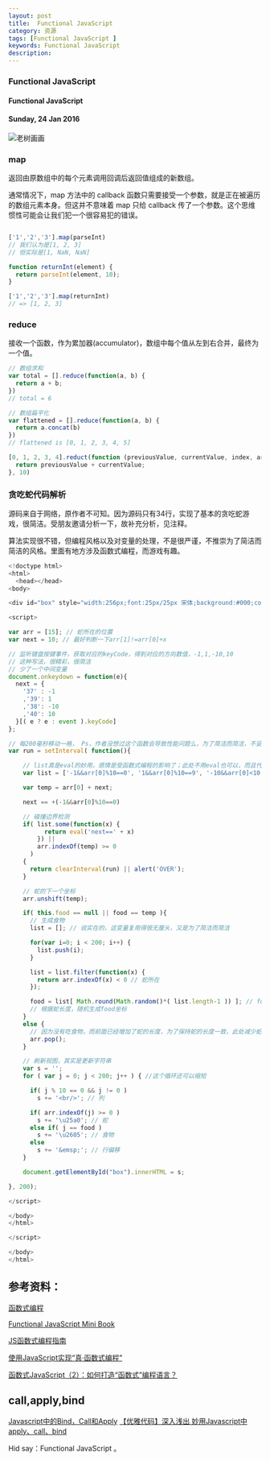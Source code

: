```yaml
---
layout: post
title:  Functional JavaScript 
category: 资源
tags: [Functional JavaScript ]
keywords: Functional JavaScript 
description: 
---
```


### Functional JavaScript 

#### Functional JavaScript 

#### Sunday, 24 Jan 2016

![老树画画](/../../assets/img/resource/2016/LaoShuHuaHua_3.jpeg)

### map

返回由原数组中的每个元素调用回调后返回值组成的新数组。

通常情况下，map 方法中的 callback 函数只需要接受一个参数，就是正在被遍历的数组元素本身。但这并不意味着 map 只给 callback 传了一个参数。这个思维惯性可能会让我们犯一个很容易犯的错误。

````javascript

['1','2','3'].map(parseInt)
// 我们认为是[1, 2, 3]
// 但实际是[1, NaN, NaN]

function returnInt(element) {
  return parseInt(element, 10);
}

['1','2','3'].map(returnInt)
// => [1, 2, 3]

````

### reduce

接收一个函数，作为累加器(accumulator)，数组中每个值从左到右合并，最终为一个值。

````javascript
// 数组求和
var total = [].reduce(function(a, b) {
  return a + b;
})
// total = 6

// 数组扁平化
var flattened = [].reduce(function(a, b) {
  return a.concat(b)
})
// flattened is [0, 1, 2, 3, 4, 5]

[0, 1, 2, 3, 4].reduct(function (previousValue, currentValue, index, array) {
  return previousValue + currentValue;
}, 10)

````


### 贪吃蛇代码解析

源码来自于网络，原作者不可知。因为源码只有34行，实现了基本的贪吃蛇游戏，很简洁。受朋友邀请分析一下，故补充分析，见注释。

算法实现很不错，但编程风格以及对变量的处理，不是很严谨，不推崇为了简洁而简洁的风格。里面有地方涉及函数式编程，而游戏有趣。

````javascript
<!doctype html>
<html>
  <head></head>
<body>

<div id="box" style="width:256px;font:25px/25px 宋体;background:#000;color:#9f9;"></div>

<script>

var arr = [15]; // 蛇所在的位置
var next = 10; // 最好判断一下arr[1]!=arr[0]+x

// 监听键盘按键事件，获取对应的keyCode，得到对应的方向数值，-1,1,-10,10
// 这种写法，很精彩，很简洁
// 少了一个中间变量
document.onkeydown = function(e){
  next = {
    '37' : -1
    ,'39': 1
    ,'38': -10
    ,'40': 10
  }[( e ? e : event ).keyCode]
};

// 每200毫秒移动一格， Ps，作者没想过这个函数会导致性能问题么，为了简洁而简洁，不妥
var run = setInterval( function(){

    // list真是eval的妙用，感情是受函数式编程的影响了；此处不用eval也可以，而且代码也不会比现在长；
    var list = ['-1&&arr[0]%10==0', '1&&arr[0]%10==9', '-10&&arr[0]<10', '10&&arr[0]>189'];

    var temp = arr[0] + next;

    next == +(-1&&arr[0]%10==0)

    // 碰撞边界检测
    if( list.some(function(x) {
          return eval('next==' + x)
        }) ||
        arr.indexOf(temp) >= 0
      )
    {
      return clearInterval(run) || alert('OVER');
    }

    // 蛇的下一个坐标
    arr.unshift(temp);

    if( this.food == null || food == temp ){
      // 生成食物
      list = []; // 说实在的，这变量复用得很无厘头，又是为了简洁而简洁

      for(var i=0; i < 200; i++) {
        list.push(i);
      }

      list = list.filter(function(x) {
        return arr.indexOf(x) < 0 // 蛇所在
      });

      food = list[ Math.round(Math.random()*( list.length-1 )) ]; // food是全局变量，孩子，写代码太不严谨了
      // 根据蛇长度，随机生成food坐标
    }
    else {
      // 因为没有吃食物，而前面已经增加了蛇的长度，为了保持蛇的长度一致，此处减少蛇的长度
      arr.pop();
    }

    // 刷新视图，其实是更新字符串
    var s = '';
    for ( var j = 0; j < 200; j++ ) { //这个循环还可以缩短

      if( j % 10 == 0 && j != 0 )
        s += '<br/>'; // 列

      if( arr.indexOf(j) >= 0 )
        s += '\u25a0'; // 蛇
      else if( j == food )
        s += '\u2605'; // 食物
      else
        s += '&emsp;'; // 行偏移
    }

    document.getElementById("box").innerHTML = s;

}, 200);

</script>

</body>
</html>

</script>

</body>
</html>

````


## 参考资料：

[函数式编程](http://coolshell.cn/articles/10822.html)

[Functional JavaScript Mini Book](https://blog.oyanglul.us/javascript/functional-javascript.html)

[JS函数式编程指南](https://www.gitbook.com/book/llh911001/mostly-adequate-guide-chinese/details)

[使用JavaScript实现“真·函数式编程”](http://jimliu.net/2015/10/21/real-functional-programming-in-javascript-1/)

[函数式JavaScript（2）：如何打造“函数式”编程语言？](http://blog.jobbole.com/77078/)

## call,apply,bind
[Javascript中的Bind，Call和Apply](http://www.html-js.com/article/JavaScript-functional-programming-in-Javascript-Bind-Call-and-Apply)
[【优雅代码】深入浅出 妙用Javascript中apply、call、bind](http://www.cnblogs.com/coco1s/p/4833199.html)
[]()
[]()

Hid say：Functional JavaScript 。
